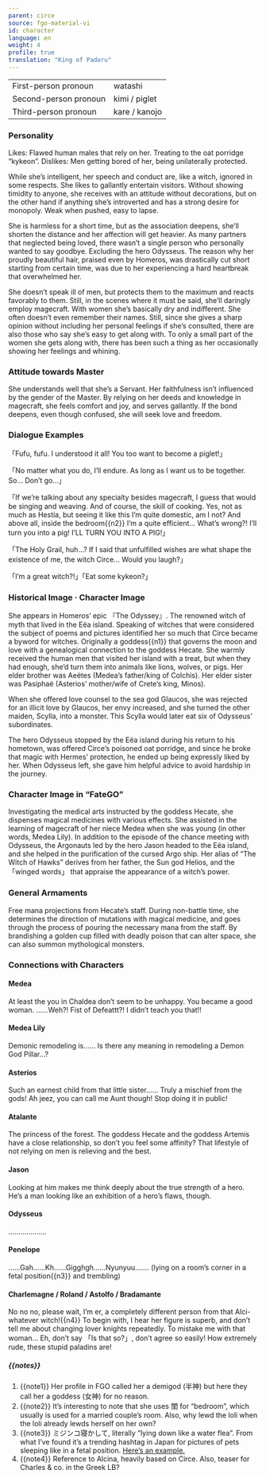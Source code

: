 ```yaml
---
parent: circe
source: fgo-material-vi
id: character
language: en
weight: 4
profile: true
translation: "King of Padoru"
---
```


<table>
  <tr><td>First-person pronoun</td><td>watashi</td></tr>
  <tr><td>Second-person pronoun</td><td>kimi / piglet</td></tr>
  <tr><td>Third-person pronoun</td><td>kare / kanojo</td></tr>
</table>

### Personality

Likes: Flawed human males that rely on her. Treating to the oat porridge “kykeon”.
Dislikes: Men getting bored of her, being unilaterally protected.

While she’s intelligent, her speech and conduct are, like a witch, ignored in some respects.
She likes to gallantly entertain visitors.
Without showing timidity to anyone, she receives with an attitude without decorations, but on the other hand if anything she’s introverted and has a strong desire for monopoly. Weak when pushed, easy to lapse.

She is harmless for a short time, but as the association deepens, she’ll shorten the distance and her affection will get heavier. As many partners that neglected being loved, there wasn’t a single person who personally wanted to say goodbye. Excluding the hero Odysseus.
The reason why her proudly beautiful hair, praised even by Homeros, was drastically cut short starting from certain time, was due to her experiencing a hard heartbreak that overwhelmed her.

She doesn’t speak ill of men, but protects them to the maximum and reacts favorably to them. Still, in the scenes where it must be said, she’ll daringly employ magecraft.
With women she’s basically dry and indifferent. She often doesn’t even remember their names. Still, since she gives a sharp opinion without including her personal feelings if she’s consulted, there are also those who say she’s easy to get along with. To only a small part of the women she gets along with, there has been such a thing as her occasionally showing her feelings and whining.

### Attitude towards Master

She understands well that she’s a Servant. Her faithfulness isn’t influenced by the gender of the Master.
By relying on her deeds and knowledge in magecraft, she feels comfort and joy, and serves gallantly.
If the bond deepens, even though confused, she will seek love and freedom.

### Dialogue Examples

「Fufu, fufu. I understood it all! You too want to become a piglet!」

「No matter what you do, I’ll endure. As long as I want us to be together. So… Don’t go…」

「If we’re talking about any specialty besides magecraft, I guess that would be singing and weaving. And of course, the skill of cooking. Yes, not as much as Hestia, but seeing it like this I’m quite domestic, am I not? And above all, inside the bedroom{{n2}} I’m a quite efficient… What’s wrong?! I’ll turn you into a pig! I’LL TURN YOU INTO A PIG!」

「The Holy Grail, huh…? If I said that unfulfilled wishes are what shape the existence of me, the witch Circe… Would you laugh?」

「I’m a great witch?!」「Eat some kykeon?」

### Historical Image · Character Image

She appears in Homeros’ epic 『The Odyssey』.
The renowned witch of myth that lived in the Eëa island.
Speaking of witches that were considered the subject of poems and pictures identified her so much that Circe became a byword for witches.
Originally a goddess{{n1}} that governs the moon and love with a genealogical connection to the goddess Hecate.
She warmly received the human men that visited her island with a treat, but when they had enough, she’d turn them into animals like lions, wolves, or pigs.
Her elder brother was Aeëtes (Medea’s father/king of Colchis). Her elder sister was Pasiphaë (Asterios’ mother/wife of Crete’s king, Minos).

When she offered love counsel to the sea god Glaucos, she was rejected for an illicit love by Glaucos, her envy increased, and she turned the other maiden, Scylla, into a monster. This Scylla would later eat six of Odysseus’ subordinates.

The hero Odysseus stopped by the Eëa island during his return to his hometown, was offered Circe’s poisoned oat porridge, and since he broke that magic with Hermes’ protection, he ended up being expressly liked by her. When Odysseus left, she gave him helpful advice to avoid hardship in the journey.

### Character Image in “FateGO”

Investigating the medical arts instructed by the goddess Hecate, she dispenses magical medicines with various effects.
She assisted in the learning of magecraft of her niece Medea when she was young (in other words, Medea Lily).
In addition to the episode of the chance meeting with Odysseus, the Argonauts led by the hero Jason headed to the Eëa island, and she helped in the purification of the cursed Argo ship.
Her alias of “The Witch of Hawks” derives from her father, the Sun god Helios, and the 「winged words」 that appraise the appearance of a witch’s power.

### General Armaments

Free mana projections from Hecate’s staff.
During non-battle time, she determines the direction of mutations with magical medicine, and goes through the process of pouring the necessary mana from the staff.
By brandishing a golden cup filled with deadly poison that can alter space, she can also summon mythological monsters.

### Connections with Characters

#### Medea

At least the you in Chaldea don’t seem to be unhappy.
You became a good woman.
……Weh?! Fist of Defeattt?! I didn’t teach you that!!

#### Medea Lily

Demonic remodeling is…… Is there any meaning in remodeling a Demon God Pillar…?

#### Asterios

Such an earnest child from that little sister…… Truly a mischief from the gods!
Ah jeez, you can call me Aunt though! Stop doing it in public!

#### Atalante

The princess of the forest. The goddess Hecate and the goddess Artemis have a close relationship, so don’t you feel some affinity?
That lifestyle of not relying on men is relieving and the best.

#### Jason

Looking at him makes me think deeply about the true strength of a hero.
He’s a man looking like an exhibition of a hero’s flaws, though.

#### Odysseus

……………….

#### Penelope

……Gah……Kh……Gigghgh……Nyunyuu……. (lying on a room’s corner in a fetal position{{n3}} and trembling)

#### Charlemagne / Roland / Astolfo / Bradamante

No no no, please wait, I’m er, a completely different person from that Alci-whatever witch!{{n4}} To begin with, I hear her figure is superb, and don’t tell me about changing lover knights repeatedly. To mistake me with that woman… Eh, don’t say 「Is that so?」, don’t agree so easily! How extremely rude, these stupid paladins are!

##### {{notes}}

1. {{note1}} Her profile in FGO called her a demigod (半神) but here they call her a goddess (女神) for no reason.
2. {{note2}} It’s interesting to note that she uses 閨 for “bedroom”, which usually is used for a married couple’s room. Also, why lewd the loli when the loli already lewds herself on her own?
3. {{note3}} ミジンコ寝かして, literally “lying down like a water flea”. From what I’ve found it’s a trending hashtag in Japan for pictures of pets sleeping like in a fetal position. [Here’s an example.](https://sociorocketnewsen.files.word...9/04/df-31.png)
4. {{note4}} Reference to Alcina, heavily based on Circe. Also, teaser for Charles & co. in the Greek LB?

